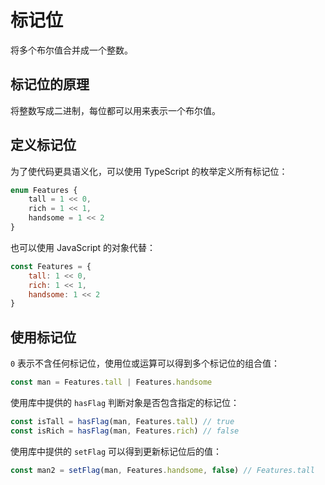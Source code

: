 # 标记位
将多个布尔值合并成一个整数。

## 标记位的原理
将整数写成二进制，每位都可以用来表示一个布尔值。

## 定义标记位
为了使代码更具语义化，可以使用 TypeScript 的枚举定义所有标记位：
```ts
enum Features {
    tall = 1 << 0,
    rich = 1 << 1,
    handsome = 1 << 2
}
```
也可以使用 JavaScript 的对象代替：
```js
const Features = {
    tall: 1 << 0,
    rich: 1 << 1,
    handsome: 1 << 2
}
```

## 使用标记位
`0` 表示不含任何标记位，使用位或运算可以得到多个标记位的组合值：
```js
const man = Features.tall | Features.handsome
```

使用库中提供的 `hasFlag` 判断对象是否包含指定的标记位：
```js
const isTall = hasFlag(man, Features.tall) // true
const isRich = hasFlag(man, Features.rich) // false
```

使用库中提供的 `setFlag` 可以得到更新标记位后的值：
```js
const man2 = setFlag(man, Features.handsome, false) // Features.tall
```